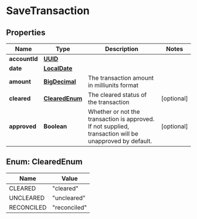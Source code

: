 
# SaveTransaction

## Properties
Name | Type | Description | Notes
------------ | ------------- | ------------- | -------------
**accountId** | [**UUID**](UUID.md) |  | 
**date** | [**LocalDate**](LocalDate.md) |  | 
**amount** | [**BigDecimal**](BigDecimal.md) | The transaction amount in milliunits format | 
**cleared** | [**ClearedEnum**](#ClearedEnum) | The cleared status of the transaction |  [optional]
**approved** | **Boolean** | Whether or not the transaction is approved.  If not supplied, transaction will be unapproved by default. |  [optional]


<a name="ClearedEnum"></a>
## Enum: ClearedEnum
Name | Value
---- | -----
CLEARED | &quot;cleared&quot;
UNCLEARED | &quot;uncleared&quot;
RECONCILED | &quot;reconciled&quot;




